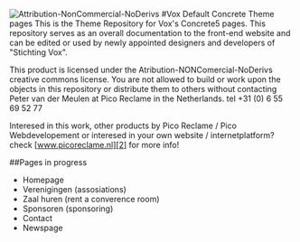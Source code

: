 ![Attribution-NonCommercial-NoDerivs][1]
#Vox Default Concrete Theme pages
This is the Theme Repository for Vox's Concrete5 pages. This repository serves as an overall documentation to the front-end website and can be edited or used by newly appointed designers and developers of "Stichting Vox". 

This product is licensed under the Atribution-NONComercial-NoDerivs creative commons license. You are not allowed to build or work upon the objects in this repository or distribute them to others without contacting Peter van der Meulen at Pico Reclame in the Netherlands. tel +31 (0) 6 55 69 52 77

Interesed in this work, other products by Pico Reclame / Pico Webdevelopement or interesed in your own website / internetplatform? check [www.picoreclame.nl][2] for more info!

##Pages in progress

 - Homepage
 - Verenigingen (assosiations)
 - Zaal huren (rent a converence room)
 - Sponsoren (sponsoring)
 - Contact
 - Newspage

 
  [1]: http://i.creativecommons.org/l/by-nc-nd/3.0/88x31.png
  [2]: http://www.picoreclame.nl